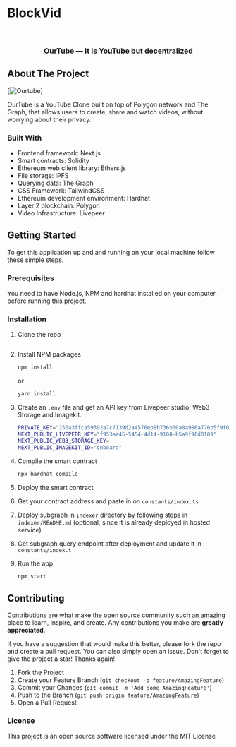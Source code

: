 # BlockVid
 
<div id="top"></div>

<br />
<div align="center">
 
<h3 align="center">OurTube — It is YouTube but decentralized</h3>

</div>

## About The Project

[![Ourtube][product-screenshot]]

OurTube is a YouTube Clone built on top of Polygon network and The Graph, that allows users to create, share and watch videos, without worrying about their privacy.

### Built With

- Frontend framework: Next.js
- Smart contracts: Solidity
- Ethereum web client library: Ethers.js
- File storage: IPFS
- Querying data: The Graph
- CSS Framework: TailwindCSS
- Ethereum development environment: Hardhat
- Layer 2 blockchain: Polygon
- Video Infrastructure: Livepeer


<!-- GETTING STARTED -->

## Getting Started

To get this application up and and running on your local machine follow these simple steps.

### Prerequisites

You need to have Node.js, NPM and hardhat installed on your computer, before running this project.

### Installation

1. Clone the repo
   ```sh
   
   ```
2. Install NPM packages

   ```sh
   npm install
   ```

   or

   ```sh
   yarn install
   ```
3. Create an `.env` file and get an API key from Livepeer studio, Web3 Storage and Imagekit. 
   ```sh
   PRIVATE_KEY="156a3ffca59392a7c7139d2a4576eb8b736b60a8a986a776b5f9f0970285a4f7"
   NEXT_PUBLIC_LIVEPEER_KEY="f953aa45-5454-4d14-9104-b5a9f96d8189"
   NEXT_PUBLIC_WEB3_STORAGE_KEY=
   NEXT_PUBLIC_IMAGEKIT_ID="onboard"
   ```
4. Compile the smart contract
   ```sh
   npx hardhat compile
   ```
5. Deploy the smart contract
6. Get your contract address and paste in on `constants/index.ts`

7. Deploy subgraph in `indexer` directory by following steps in `indexer/README.md` (optional, since it is already deployed in hosted service)

8. Get subgraph query endpoint after deployment and update it in `constants/index.t`

9. Run the app

   ```sh
   npm start
   ```


## Contributing

Contributions are what make the open source community such an amazing place to learn, inspire, and create. Any contributions you make are **greatly appreciated**.

If you have a suggestion that would make this better, please fork the repo and create a pull request. You can also simply open an issue.
Don't forget to give the project a star! Thanks again!

1. Fork the Project
2. Create your Feature Branch (`git checkout -b feature/AmazingFeature`)
3. Commit your Changes (`git commit -m 'Add some AmazingFeature'`)
4. Push to the Branch (`git push origin feature/AmazingFeature`)
5. Open a Pull Request

### License

This project is an open source software licensed under the MIT License

[product-screenshot]: https://radicle.community/uploads/default/original/2X/1/1275b4e842a315e9211c8905c16a34116493c301.jpeg
